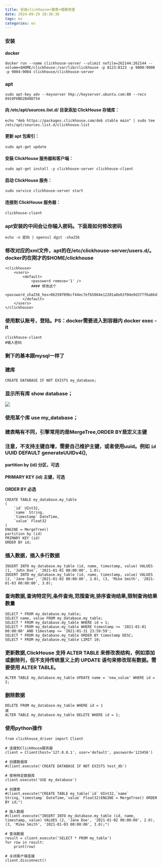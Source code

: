 ```yaml
---
title: 安装clickhouse+建表+增删改查
date: 2024-09-29 10:36:36
tags: es
categories: es
---
```


### 安装
#### docker
```
docker run --name clickhouse-server --ulimit nofile=262144:262144 --volume=$HOME/clickhouse:/var/lib/clickhouse -p 8123:8123 -p 9000:9000 -p 9004:9004 clickhouse/clickhouse-server
```
### apt
```
sudo apt-key adv --keyserver hkp://keyserver.ubuntu.com:80 --recv 8919F6BD2B48D754
```
#### 向 /etc/apt/sources.list.d/ 目录添加 ClickHouse 存储库：
```
echo "deb https://packages.clickhouse.com/deb stable main" | sudo tee /etc/apt/sources.list.d/clickhouse.list
```
#### 更新 apt 包索引：
```
sudo apt-get update
```
#### 安装 ClickHouse 服务器和客户端：
```
sudo apt-get install -y clickhouse-server clickhouse-client
```
#### 启动 ClickHouse 服务：
```
sudo service clickhouse-server start
```
#### 连接到 ClickHouse 服务器：
```
clickhouse-client
```
### apt安装的中间会让你输入密码。下面是如何修改密码
```
echo -n 密码 | openssl dgst -sha256
```
### 修改对应的xml文件，apt的在/etc/clickhouse-server/users.d/。docker的在刚才的$HOME/clickhouse
```
<clickhouse>
    <users>
        <default>
            <password remove='1' />
            #### 修改这个
            <password_sha256_hex>86250f09bcf44ec7efb5864e12201a8e63f04e9d377f6a66470e2604325523c7</password_sha256_hex>
        </default>
    </users>
</clickhouse>
```
### 使用默认账号，登陆。PS：docker需要进入到容器内 docker exec -it 
```
clickhouse-client 
#输入密码
```
### 剩下的基本跟mysql一样了
### 建库
```
CREATE DATABASE IF NOT EXISTS my_database;
```
### 显示所有库 show database；
![](3302358-20240919095852116-1495472751.png)
### 使用某个库 use my_database；
### 建表略有不同，引擎常用的是MergeTree,ORDER BY是定义主键
### 注意，不支持主键自增，需要自己维护主键，或者使用uuid。例如 `id` UUID DEFAULT generateUUIDv4(),
#### partition by (id) 分区，可选
#### PRIMARY KEY (id) 主键，可选
#### ORDER BY 必选
```
CREATE TABLE my_database.my_table
(
    `id` UInt32,
    `name` String,
    `timestamp` DateTime,
    `value` Float32
)
ENGINE = MergeTree()
partition by (id)
PRIMARY KEY (id)
ORDER BY id;
```
### 插入数据，插入多行数据
```
INSERT INTO my_database.my_table (id, name, timestamp, value) VALUES (1, 'John Doe', '2021-01-01 00:00:00', 1.0);
INSERT INTO my_database.my_table (id, name, timestamp, value) VALUES (2, 'Jane Doe', '2021-01-02 00:00:00', 2.0), (3, 'Mike Smith', '2021-01-03 00:00:00', 3.0);
```
### 查询数据,查询特定列,条件查询,范围查询,排序查询结果,限制查询结果数量
```
SELECT * FROM my_database.my_table;
SELECT name, value FROM my_database.my_table;
SELECT * FROM my_database.my_table WHERE id = 1;
SELECT * FROM my_database.my_table WHERE timestamp >= '2021-01-01 00:00:00' AND timestamp <= '2021-01-31 23:59:59';
SELECT * FROM my_database.my_table ORDER BY timestamp DESC;
SELECT * FROM my_database.my_table LIMIT 10;
```
### 更新数据,ClickHouse 支持 ALTER TABLE 来修改表结构，例如添加或删除列，但不支持传统意义上的 UPDATE 语句来修改现有数据。需要使用 ALTER TABLE。
```
ALTER TABLE my_database.my_table UPDATE name = 'new_value' WHERE id = 2;
```
### 删除数据
```
DELETE FROM my_database.my_table WHERE id = 1
或
ALTER TABLE my_database.my_table DELETE WHERE id = 1;
```
### 使用python操作
```
from clickhouse_driver import Client
 
# 连接到ClickHouse服务器
client = Client(host='127.0.0.1', user='default', password='123456')
 
# 创建数据库
#client.execute('CREATE DATABASE IF NOT EXISTS test_db')
 
# 使用特定数据库
client.execute('USE my_database')
 
# 创建表
#client.execute("CREATE TABLE my_table(`id` UInt32,`name` String,`timestamp` DateTime,`value` Float32)ENGINE = MergeTree() ORDER BY id;")
 
# 插入数据
#client.execute("INSERT INTO my_database.my_table (id, name, timestamp, value) VALUES (2, 'Jane Doe', '2021-01-02 00:00:00', 2.0), (3, 'Mike Smith', '2021-01-03 00:00:00', 3.0);")
 
# 查询数据
result = client.execute('SELECT * FROM my_table')
for row in result:
    print(row)
 
# 关闭客户端连接
client.disconnect()
```
